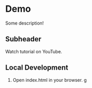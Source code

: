 # Demo

Some description!

## Subheader

Watch tutorial on YouTube.

## Local Development

1. Open index.html in your browser.
g